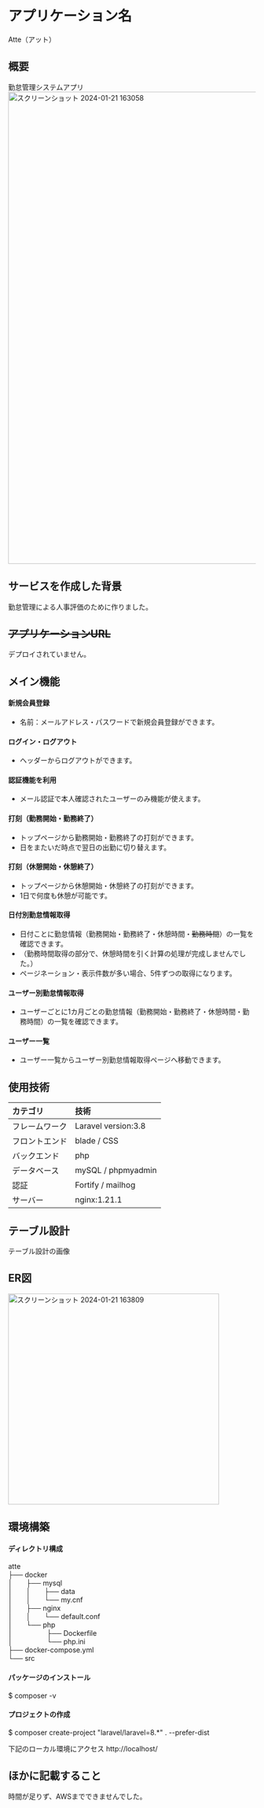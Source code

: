 # アプリケーション名
Atte（アット）

## 概要
勤怠管理システムアプリ
<img width="960" alt="スクリーンショット 2024-01-21 163058" src="https://github.com/srgnair/20240122_shirogane_Atte/assets/143247574/42a15fca-8ba3-4971-95e2-d2b8ee57cb82">


## サービスを作成した背景
勤怠管理による人事評価のために作りました。

## ~~アプリケーションURL~~
デプロイされていません。

## メイン機能
#### 新規会員登録
- 名前：メールアドレス・パスワードで新規会員登録ができます。
#### ログイン・ログアウト
- ヘッダーからログアウトができます。
#### 認証機能を利用
- メール認証で本人確認されたユーザーのみ機能が使えます。
#### 打刻（勤務開始・勤務終了）
- トップページから勤務開始・勤務終了の打刻ができます。
- 日をまたいだ時点で翌日の出勤に切り替えます。
#### 打刻（休憩開始・休憩終了）
- トップページから休憩開始・休憩終了の打刻ができます。	
- 1日で何度も休憩が可能です。
#### 日付別勤怠情報取得
- 日付ことに勤怠情報（勤務開始・勤務終了・休憩時間・~~勤務時間~~）の一覧を確認できます。
- （勤務時間取得の部分で、休憩時間を引く計算の処理が完成しませんでした。）
- ページネーション・表示件数が多い場合、5件ずつの取得になります。
#### ユーザー別勤怠情報取得
- ユーザーごとに1カ月ごとの勤怠情報（勤務開始・勤務終了・休憩時間・勤務時間）の一覧を確認できます。
#### ユーザー一覧
- ユーザー一覧からユーザー別勤怠情報取得ページへ移動できます。

## 使用技術

| カテゴリ       | 技術  |
| :------------- | :------------ |
| フレームワーク | Laravel version:3.8 |
| フロントエンド | blade / CSS |
| バックエンド   | php |
| データベース   | mySQL / phpmyadmin |
| 認証           | Fortify / mailhog |
| サーバー       | nginx:1.21.1 |

## テーブル設計
テーブル設計の画像

## ER図
<img width="429" alt="スクリーンショット 2024-01-21 163809" src="https://github.com/srgnair/20240122_shirogane_Atte/assets/143247574/596a453e-1c44-4025-bcb0-d187209201b6">


## 環境構築

#### ディレクトリ構成
atte  
├── docker  
│&emsp;&emsp;├── mysql  
│&emsp;&emsp;│&emsp;&emsp;├── data  
│&emsp;&emsp;│&emsp;&emsp;└── my.cnf  
│&emsp;&emsp;├── nginx  
│&emsp;&emsp;│&emsp;&emsp;└── default.conf  
│&emsp;&emsp;└── php  
│&emsp;&emsp;&emsp;&emsp;&emsp;├── Dockerfile  
│&emsp;&emsp;&emsp;&emsp;&emsp;└── php.ini  
├── docker-compose.yml  
└── src  

#### パッケージのインストール
$ composer -v

#### プロジェクトの作成
$ composer create-project "laravel/laravel=8.*" . --prefer-dist

下記のローカル環境にアクセス
http://localhost/

## ほかに記載すること
時間が足りず、AWSまでできませんでした。
